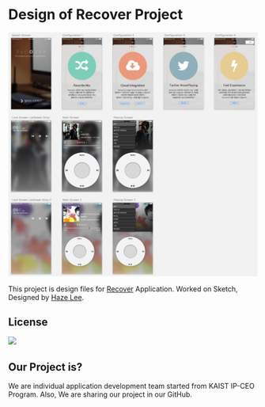# Design of Recover Project

![Whole Screens](https://raw.githubusercontent.com/RecoverTeam/recover-design/master/out/Whole%20Screens.png)

This project is design files for [Recover](http://recover.team) Application. Worked on Sketch, Designed by [Haze Lee](http://github.com/Hazealign).

## License

![](https://licensebuttons.net/l/by/3.0/88x31.png)

## Our Project is?

We are individual application development team started from KAIST IP-CEO Program. Also, We are sharing our project in our GitHub.